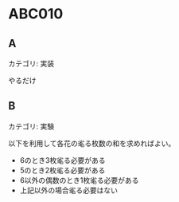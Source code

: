 # ABC010

## A
カテゴリ: 実装

やるだけ

## B
カテゴリ: 実験

以下を利用して各花の毟る枚数の和を求めればよい。

* 6のとき3枚毟る必要がある
* 5のとき2枚毟る必要がある
* 6以外の偶数のとき1枚毟る必要がある
* 上記以外の場合毟る必要はない
